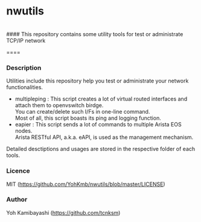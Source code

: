 # nwutils

<br>
#### This repository contains some utility tools for test or administrate TCP/IP network

====

### Description

Utilities include this repository help you test or administrate your network functionalities.

 * multipleping : This script creates a lot of virtual routed interfaces and attach them to openvswitch birdge.<br>You can create/delete such I/Fs in one-line command.<br>Most of all, this script boasts its ping and logging function.
 * eapier : This script sends a lot of commands to multiple Arista EOS nodes.<br>Arista RESTful API, a.k.a. eAPI, is used as the management mechanism.

Detailed desctiptions and usages are stored in the respective folder of each tools.

### Licence

MIT (https://github.com/YohKmb/nwutils/blob/master/LICENSE)

### Author

Yoh Kamibayashi (https://github.com/tcnksm)



